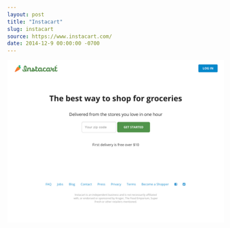 ```yaml
---
layout: post 
title: "Instacart"
slug: instacart
source: https://www.instacart.com/
date: 2014-12-9 00:00:00 -0700
---
```


<img src="/screenshots/instacart.jpg">
